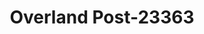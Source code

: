 ---
f_zip-code: 96080
f_state-code: CA
title: Overland Post-23363
f_phone: 530-529-2777
f_city-only: Red Bluff
f_address: 859 Washington Street Red Bluff
f_location-unique-id: '23363'
slug: overland-post-23363
updated-on: '2024-05-30T13:46:58.046Z'
created-on: '2024-05-30T13:36:59.803Z'
published-on: '2024-05-30T13:54:32.469Z'
f_city-state: cms/city/red-bluff-ca.md
f_company: cms/company/overland-post.md
f_state: cms/state/california.md
layout: '[payday-loan].html'
tags: payday-loan
---